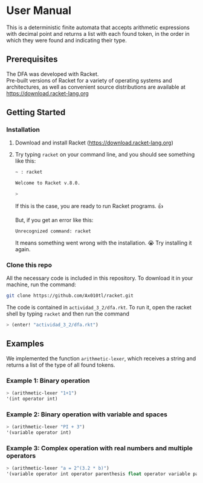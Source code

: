 # User Manual
This is a deterministic finite automata that accepts arithmetic expressions with decimal point and returns a list with each found token, in the order in which they were found and indicating their type.
## Prerequisites
The DFA was developed with Racket. <br>
Pre-built versions of Racket for a variety of operating systems and architectures, as well as convenient source distributions are available at
https://download.racket-lang.org

## Getting Started

### Installation
1. Download and install Racket (https://download.racket-lang.org)

2. Try typing `racket` on your command line, and you should see something like this: 
    ``` bash
    ~ : racket

    Welcome to Racket v.8.0.

    >
    ```
    If this is the case, you are ready to run Racket programs. 👍

    But, if you get an error like this: 
    ``` bash
    Unrecognized command: racket
    ```
    It means something went wrong with the installation. 😭 Try installing it again. 

### Clone this repo
All the necessary code is included in this repository. To download it in your machine, run the command:
```bash
git clone https://github.com/Ax010tl/racket.git
```
The code is contained in `actividad_3_2/dfa.rkt`. To run it, open the racket shell by typing `racket` and then run the command
``` lisp
> (enter! "actividad_3_2/dfa.rkt")
```
## Examples
We implemented the function `arithmetic-lexer`, which receives a string and returns a list of the type of all found tokens.

### Example 1: Binary operation
``` lisp
> (arithmetic-lexer "1+1")
'(int operator int)
```
### Example 2: Binary operation with variable and spaces
``` lisp
> (arithmetic-lexer "PI + 3")
'(variable operator int)
```
### Example 3: Complex operation with real numbers and multiple operators
``` lisp
> (arithmetic-lexer "a = 2^(3.2 * b)")
'(variable operator int operator parenthesis float operator variable parenthesis)
```

